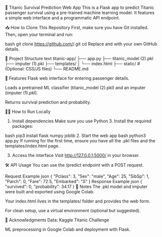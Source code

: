 🚢 Titanic Survival Prediction Web App
This is a Flask app to predict Titanic passenger survival using a pre-trained machine learning model. It features a simple web interface and a programmatic API endpoint.

📥 How to Clone This Repository
First, make sure you have Git installed. Then, open your terminal and run:

bash
git clone https://github.com/<your-username>/<your-repo-name>.git
cd <your-repo-name>
Replace <your-username> and <your-repo-name> with your own GitHub details.

📂 Project Structure
text
titanic-app/
├── app.py
├── titanic_model (2).pkl
├── imputer (1).pkl
├── templates/
│   └── index.html
├── static/            # (Optional: CSS/JS files)
└── README.md

🚀 Features
Flask web interface for entering passenger details.

Loads a pretrained ML classifier (titanic_model (2).pkl) and an imputer (imputer (1).pkl).

Returns survival prediction and probability.

🧑‍💻 How to Run Locally
1. Install dependencies 
Make sure you use Python 3. Install the required packages:

bash
pip3 install flask numpy joblib
2. Start the web app
bash
python3 app.py
If running for the first time, ensure you have all the .pkl files and the templates/index.html page.

3. Access the interface
Visit http://127.0.0.1:5000/ in your browser.

🛠 API Usage
You can use the /predict endpoint with a POST request.

Request Example
json
{
  "Pclass": 3,
  "Sex": "male",
  "Age": 25,
  "SibSp": 1,
  "Parch": 0,
  "Fare": 72.5,
  "Embarked": "S"
}
Response Example
json
{
  "survived": 0,
  "probability": 34.17
}
📖 Notes
The .pkl model and imputer were built and exported using Google Colab.

Your index.html lives in the templates/ folder and provides the web form.

For clean setup, use a virtual environment (optional but suggested).

🙏 Acknowledgments
Data: Kaggle Titanic Challenge

ML preprocessing in Google Colab and deployment with Flask.


